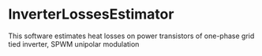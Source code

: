 # InverterLossesEstimator
This software estimates heat losses on power transistors of one-phase grid tied inverter, SPWM unipolar modulation

